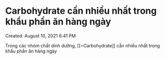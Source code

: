 # Carbohydrate cần nhiều nhất trong khẩu phần ăn hàng ngày

Created: August 10, 2021 6:41 PM


Trong các nhóm chất dinh dưỡng, [[~Carbohydrate]] cần nhiều nhất trong khẩu phần ăn hàng ngày